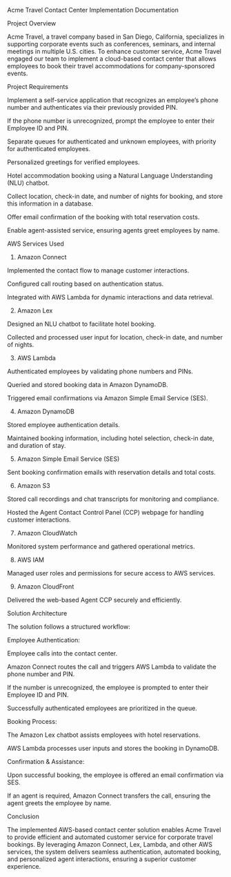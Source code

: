 Acme Travel Contact Center Implementation Documentation

Project Overview

Acme Travel, a travel company based in San Diego, California, specializes in supporting corporate events such as conferences, seminars, and internal meetings in multiple U.S. cities. To enhance customer service, Acme Travel engaged our team to implement a cloud-based contact center that allows employees to book their travel accommodations for company-sponsored events.

Project Requirements

Implement a self-service application that recognizes an employee’s phone number and authenticates via their previously provided PIN.

If the phone number is unrecognized, prompt the employee to enter their Employee ID and PIN.

Separate queues for authenticated and unknown employees, with priority for authenticated employees.

Personalized greetings for verified employees.

Hotel accommodation booking using a Natural Language Understanding (NLU) chatbot.

Collect location, check-in date, and number of nights for booking, and store this information in a database.

Offer email confirmation of the booking with total reservation costs.

Enable agent-assisted service, ensuring agents greet employees by name.

AWS Services Used

1. Amazon Connect

Implemented the contact flow to manage customer interactions.

Configured call routing based on authentication status.

Integrated with AWS Lambda for dynamic interactions and data retrieval.

2. Amazon Lex

Designed an NLU chatbot to facilitate hotel booking.

Collected and processed user input for location, check-in date, and number of nights.

3. AWS Lambda

Authenticated employees by validating phone numbers and PINs.

Queried and stored booking data in Amazon DynamoDB.

Triggered email confirmations via Amazon Simple Email Service (SES).

4. Amazon DynamoDB

Stored employee authentication details.

Maintained booking information, including hotel selection, check-in date, and duration of stay.

5. Amazon Simple Email Service (SES)

Sent booking confirmation emails with reservation details and total costs.

6. Amazon S3

Stored call recordings and chat transcripts for monitoring and compliance.

Hosted the Agent Contact Control Panel (CCP) webpage for handling customer interactions.

7. Amazon CloudWatch

Monitored system performance and gathered operational metrics.

8. AWS IAM

Managed user roles and permissions for secure access to AWS services.

9. Amazon CloudFront

Delivered the web-based Agent CCP securely and efficiently.

Solution Architecture

The solution follows a structured workflow:

Employee Authentication:

Employee calls into the contact center.

Amazon Connect routes the call and triggers AWS Lambda to validate the phone number and PIN.

If the number is unrecognized, the employee is prompted to enter their Employee ID and PIN.

Successfully authenticated employees are prioritized in the queue.

Booking Process:

The Amazon Lex chatbot assists employees with hotel reservations.

AWS Lambda processes user inputs and stores the booking in DynamoDB.

Confirmation & Assistance:

Upon successful booking, the employee is offered an email confirmation via SES.

If an agent is required, Amazon Connect transfers the call, ensuring the agent greets the employee by name.

Conclusion

The implemented AWS-based contact center solution enables Acme Travel to provide efficient and automated customer service for corporate travel bookings. By leveraging Amazon Connect, Lex, Lambda, and other AWS services, the system delivers seamless authentication, automated booking, and personalized agent interactions, ensuring a superior customer experience.